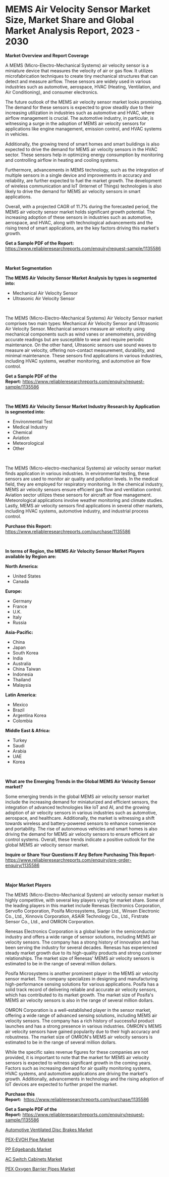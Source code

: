 <p><h1>MEMS Air Velocity Sensor Market Size, Market Share and Global Market Analysis Report, 2023 - 2030</h1></p><p><strong>Market Overview and Report Coverage</strong></p>
<p><p>A MEMS (Micro-Electro-Mechanical Systems) air velocity sensor is a miniature device that measures the velocity of air or gas flow. It utilizes microfabrication techniques to create tiny mechanical structures that can detect and measure airflow. These sensors are widely used in various industries such as automotive, aerospace, HVAC (Heating, Ventilation, and Air Conditioning), and consumer electronics.</p><p>The future outlook of the MEMS air velocity sensor market looks promising. The demand for these sensors is expected to grow steadily due to their increasing utilization in industries such as automotive and HVAC, where airflow management is crucial. The automotive industry, in particular, is witnessing a surge in the adoption of MEMS air velocity sensors for applications like engine management, emission control, and HVAC systems in vehicles.</p><p>Additionally, the growing trend of smart homes and smart buildings is also expected to drive the demand for MEMS air velocity sensors in the HVAC sector. These sensors help in optimizing energy consumption by monitoring and controlling airflow in heating and cooling systems.</p><p>Furthermore, advancements in MEMS technology, such as the integration of multiple sensors in a single device and improvements in accuracy and reliability, are further expected to fuel the market growth. The development of wireless communication and IoT (Internet of Things) technologies is also likely to drive the demand for MEMS air velocity sensors in smart applications.</p><p>Overall, with a projected CAGR of 11.7% during the forecasted period, the MEMS air velocity sensor market holds significant growth potential. The increasing adoption of these sensors in industries such as automotive, aerospace, and HVAC, along with technological advancements and the rising trend of smart applications, are the key factors driving this market's growth.</p></p>
<p><strong>Get a Sample PDF of the Report:</strong> <a href="https://www.reliableresearchreports.com/enquiry/request-sample/1135586">https://www.reliableresearchreports.com/enquiry/request-sample/1135586</a></p>
<p>&nbsp;</p>
<p><strong>Market Segmentation</strong></p>
<p><strong>The MEMS Air Velocity Sensor Market Analysis by types is segmented into:</strong></p>
<p><ul><li>Mechanical Air Velocity Sensor</li><li>Ultrasonic Air Velocity Sensor</li></ul></p>
<p>&nbsp;</p>
<p><p>The MEMS (Micro-Electro-Mechanical Systems) Air Velocity Sensor market comprises two main types: Mechanical Air Velocity Sensor and Ultrasonic Air Velocity Sensor. Mechanical sensors measure air velocity using mechanical components such as wind vanes or anemometers, providing accurate readings but are susceptible to wear and require periodic maintenance. On the other hand, Ultrasonic sensors use sound waves to measure air velocity, offering non-contact measurement, durability, and minimal maintenance. These sensors find applications in various industries, including HVAC systems, weather monitoring, and automotive air flow control.</p></p>
<p><strong>Get a Sample PDF of the Report:</strong>&nbsp;<a href="https://www.reliableresearchreports.com/enquiry/request-sample/1135586">https://www.reliableresearchreports.com/enquiry/request-sample/1135586</a></p>
<p>&nbsp;</p>
<p><strong>The MEMS Air Velocity Sensor Market Industry Research by Application is segmented into:</strong></p>
<p><ul><li>Environmental Test</li><li>Medical Industry</li><li>Chemical</li><li>Aviation</li><li>Meteorological</li><li>Other</li></ul></p>
<p>&nbsp;</p>
<p><p>The MEMS (Micro-electro-mechanical Systems) air velocity sensor market finds application in various industries. In environmental testing, these sensors are used to monitor air quality and pollution levels. In the medical field, they are employed for respiratory monitoring. In the chemical industry, MEMS air velocity sensors ensure efficient gas flow and ventilation control. Aviation sector utilizes these sensors for aircraft air flow management. Meteorological applications involve weather monitoring and climate studies. Lastly, MEMS air velocity sensors find applications in several other markets, including HVAC systems, automotive industry, and industrial process control.</p></p>
<p><strong>Purchase this Report:</strong>&nbsp; <a href="https://www.reliableresearchreports.com/purchase/1135586">https://www.reliableresearchreports.com/purchase/1135586</a></p>
<p>&nbsp;</p>
<p><strong>In terms of Region, the MEMS Air Velocity Sensor Market Players available by Region are:</strong></p>
<p>
    <p> <strong> North America: </strong>
        <ul>
            <li>United States</li>
            <li>Canada</li>
        </ul>
        </p> 
    <p> <strong> Europe: </strong>
        <ul>
            <li>Germany</li>
            <li>France</li>
            <li>U.K.</li>
            <li>Italy</li>
            <li>Russia</li>
        </ul>
        </p> 
    <p> <strong> Asia-Pacific: </strong>
        <ul>
            <li>China</li>
            <li>Japan</li>
            <li>South Korea</li>
            <li>India</li>
            <li>Australia</li>
            <li>China Taiwan</li>
            <li>Indonesia</li>
            <li>Thailand</li>
            <li>Malaysia</li>
        </ul>
        </p> 
    <p> <strong> Latin America: </strong>
        <ul>
            <li>Mexico</li>
            <li>Brazil</li>
            <li>Argentina Korea</li>
            <li>Colombia</li>
        </ul>
        </p> 
    <p> <strong> Middle East & Africa: </strong>
        <ul>
            <li>Turkey</li>
            <li>Saudi</li>
            <li>Arabia</li>
            <li>UAE</li>
            <li>Korea</li>
        </ul>
    </p>
    </p>
<p>&nbsp;</p>
<p><strong>What are the Emerging Trends in the Global MEMS Air Velocity Sensor market?</strong></p>
<p><p>Some emerging trends in the global MEMS air velocity sensor market include the increasing demand for miniaturized and efficient sensors, the integration of advanced technologies like IoT and AI, and the growing adoption of air velocity sensors in various industries such as automotive, aerospace, and healthcare. Additionally, the market is witnessing a shift towards wireless and battery-powered sensors to enhance convenience and portability. The rise of autonomous vehicles and smart homes is also driving the demand for MEMS air velocity sensors to ensure efficient air control systems. Overall, these trends indicate a positive outlook for the global MEMS air velocity sensor market.</p></p>
<p><strong>Inquire or Share Your Questions If Any Before Purchasing This Report</strong>- <a href="https://www.reliableresearchreports.com/enquiry/pre-order-enquiry/1135586">https://www.reliableresearchreports.com/enquiry/pre-order-enquiry/1135586</a></p>
<p>&nbsp;</p>
<p><strong>Major Market Players</strong></p>
<p><p>The MEMS (Micro-Electro-Mechanical System) air velocity sensor market is highly competitive, with several key players vying for market share. Some of the leading players in this market include Renesas Electronics Corporation, Servoflo Corporation, Posifa Microsystems, Siargo Ltd., Winsen Electronic Co., Ltd., Xinnovis Corporation, ASAIR Technology Co., Ltd., Firstrate Sensor Co., Ltd., and OMRON Corporation.</p><p>Renesas Electronics Corporation is a global leader in the semiconductor industry and offers a wide range of sensor solutions, including MEMS air velocity sensors. The company has a strong history of innovation and has been serving the industry for several decades. Renesas has experienced steady market growth due to its high-quality products and strong customer relationships. The market size of Renesas' MEMS air velocity sensors is estimated to be in the range of several million dollars.</p><p>Posifa Microsystems is another prominent player in the MEMS air velocity sensor market. The company specializes in designing and manufacturing high-performance sensing solutions for various applications. Posifa has a solid track record of delivering reliable and accurate air velocity sensors, which has contributed to its market growth. The market size of Posifa's MEMS air velocity sensors is also in the range of several million dollars.</p><p>OMRON Corporation is a well-established player in the sensor market, offering a wide range of advanced sensing solutions, including MEMS air velocity sensors. The company has a rich history of successful product launches and has a strong presence in various industries. OMRON's MEMS air velocity sensors have gained popularity due to their high accuracy and robustness. The market size of OMRON's MEMS air velocity sensors is estimated to be in the range of several million dollars.</p><p>While the specific sales revenue figures for these companies are not provided, it is important to note that the market for MEMS air velocity sensors is expected to witness significant growth in the coming years. Factors such as increasing demand for air quality monitoring systems, HVAC systems, and automotive applications are driving the market's growth. Additionally, advancements in technology and the rising adoption of IoT devices are expected to further propel the market.</p></p>
<p><strong>Purchase this Report:</strong>&nbsp;&nbsp;<a href="https://www.reliableresearchreports.com/purchase/1135586">https://www.reliableresearchreports.com/purchase/1135586</a></p>
<p></p>
<p><strong>Get a Sample PDF of the Report:</strong>&nbsp;<a href="https://www.reliableresearchreports.com/enquiry/request-sample/1135586">https://www.reliableresearchreports.com/enquiry/request-sample/1135586</a></p>
<p><p><a href="https://github.com/pizolina/Market-Research-Report-List-1/blob/main/automotive-ventilated-disc-brakes-market.md">Automotive Ventilated Disc Brakes Market</a></p><p><a href="https://www.linkedin.com/pulse/decoding-pex-evoh-pipe-market-deep-dive-latest-trends-segmentation/">PEX-EVOH Pipe Market</a></p><p><a href="https://medium.com/@cierrahayes645/pp-edgebands-market-insight-market-trends-growth-forecasted-from-2023-to-2030-237d7d5426de">PP Edgebands Market</a></p><p><a href="https://medium.com/@boydsmitham726/ac-switch-cabinets-nbsp-market-focuses-on-market-share-size-and-projected-forecast-till-2030-8c60fe1cdb61">AC Switch Cabinets Market</a></p><p><a href="https://www.linkedin.com/pulse/pex-oxygen-barrier-pipes-market-research-report-provides/">PEX Oxygen Barrier Pipes Market</a></p></p>